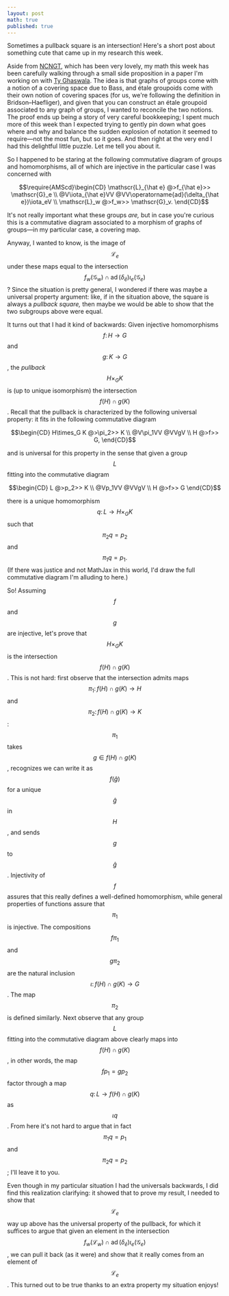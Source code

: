 ```yaml
---
layout: post
math: true
published: true
---
```

Sometimes a pullback square is an intersection!
Here's a short post about something cute that came up in my research this week.

Aside from [NCNGT][NCNGT], which has been very lovely,
my math this week has been carefully walking through a small side proposition
in a paper I'm working on with [Ty Ghaswala][Ty].
The idea is that graphs of groups come with a notion of a covering space due to Bass,
and étale groupoids come with their own notion of covering spaces
(for us, we're following the definition in Bridson–Haefliger),
and given that you can construct an étale groupoid associated to any graph of groups,
I wanted to reconcile the two notions.
The proof ends up being a story of very careful bookkeeping;
I spent much more of this week than I expected trying to gently pin down what goes where
and why and balance the sudden explosion of notation it seemed to require—not the most fun,
but so it goes. And then right at the very end I had this delightful little puzzle. Let me tell you about it.

So I happened to be staring at the following commutative diagram of groups and homomorphisms,
all of which are injective in the particular case I was concerned with

$$\require{AMScd}\begin{CD}
  \mathscr{L}_{\hat e} @>f_{\hat e}>> \mathscr{G}_e \\
  @V\iota_{\hat e}VV @VV\operatorname{ad}(\delta_{\hat e})\iota_eV \\
  \mathscr{L}_w @>f_w>> \mathscr{G}_v.
\end{CD}$$

It's not really important what these groups *are,*
but in case you're curious this is a commutative diagram associated to a morphism of graphs of groups—in
my particular case, a covering map.

Anyway, I wanted to know, is the image of $$\mathscr{L}_e$$ under these maps
equal to the intersection $$f_w(\mathscr{G}_w) \cap \operatorname{ad}(\delta_{\hat e})\iota_e(\mathscr{G}_e)$$?
Since the situation is pretty general, I wondered if there was maybe a universal property argument:
like, if in the situation above, the square is always a *pullback square,*
then maybe we would be able to show that the two subgroups above were equal.

It turns out that I had it kind of backwards:
Given injective homomorphisms $$f\colon H \to G$$ and $$g\colon K \to G$$, the *pullback*
$$H\times_G K$$ is (up to unique isomorphism) the intersection $$f(H) \cap g(K)$$.
Recall that the pullback
is characterized by the following universal property:
it fits in the following commutative diagram

$$\begin{CD}
  H\times_G K @>\pi_2>> K \\
  @V\pi_1VV @VVgV \\
  H @>f>> G,
\end{CD}$$

and is universal for this property in the sense that given a group $$L$$
fitting into the commutative diagram

$$\begin{CD}
  L @>p_2>> K \\
  @Vp_1VV @VVgV \\
  H @>f>> G
\end{CD}$$

there is a unique homomorphism $$q\colon L \to H\times_GK$$ such that
$$\pi_2q = p_2$$ and $$\pi_1q = p_1.$$
(If there was justice and not MathJax in this world, I'd draw the full commutative diagram I'm alluding to here.)

So! Assuming $$f$$ and $$g$$ are injective, let's prove that $$H\times_GK$$ is the intersection
$$f(H)\cap g(K)$$.
This is not hard: first observe that the intersection admits maps $$\pi_1 \colon f(H)\cap g(K) \to H$$
and $$\pi_2\colon f(H)\cap g(K) \to K$$:
$$\pi_1$$ takes $$g \in f(H)\cap g(K)$$, recognizes we can write it as $$f(\hat g)$$
for a unique $$\hat g$$ in $$H$$, and sends $$g$$ to $$\hat g$$.
Injectivity of $$f$$ assures that this really defines a well-defined homomorphism,
while general properties of functions assure that $$\pi_1$$ is injective.
The compositions $$f\pi_1$$ and $$g\pi_2$$ are the natural inclusion $$\iota\colon f(H)\cap g(K) \to G$$.
The map $$\pi_2$$ is defined similarly.
Next observe that any group $$L$$ fitting into the commutative diagram above
clearly maps into $$f(H)\cap g(K)$$, in other words,
the map $$fp_1 = gp_2$$ factor through a map $$q\colon L \to f(H)\cap g(K)$$ as $$\iota q$$.
From here it's not hard to argue that in fact $$\pi_1q = p_1$$ and $$\pi_2q = p_2$$; I'll leave it to you.

Even though in my particular situation I had the universals backwards,
I did find this realization clarifying:
it showed that to prove my result,
I needed to show that $$\mathscr{L}_e$$ way up above has the universal property of the pullback,
for which it suffices to argue that given an element in the intersection
$$f_w(\mathscr{L}_w) \cap \operatorname{ad}(\delta_{\hat e})\iota_e(\mathscr{G}_e)$$,
we can pull it back (as it were) and show that it really comes from an element of $$\mathscr{L}_e$$.
This turned out to be true thanks to an extra property my situation enjoys!

[NCNGT]: https://www.ncngt.org
[Ty]: http://cirget.math.uqam.ca/~tyghaswala/
